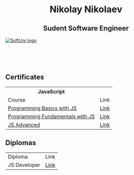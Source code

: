 <h1 align="center">Nikolay Nikolaev</h1>
  
<h2 align="center">Sudent Software Engineer</h2>

<a href="https://softuni.bg/trainings/courses" rel="Courses"> ![SoftUni logo][logo] </a>

[logo]: http://innovationstarterbox.bg/wp-content/uploads/2016/05/Softuni_logo_trasparent.png "Logo Title Text 2"

<br/>
<br/>
<br/>

<h2> Certificates </h2>
<table>
  <tr>
    <th>JavaScript</th>
  </tr>
  <tr>
    <td>Course</td>
    <td>Link</td>
  </tr>
  <tr>
    <td><a href="https://softuni.bg/trainings/2904/programming-basics-with-javascript-april-2020" >Programming Basics with JS</a></td>
    <td><a href="https://softuni.bg/certificates/details/82315/e3559d79"> Link</a></td>
  </tr>
  <tr>
    <td><a href="https://softuni.bg/trainings/3133/js-fundamentals-september-2020">Programming Fundamentals with JS</a></td>
    <td><a href="https://softuni.bg/certificates/details/94652/144de3cc">Link</a></td>
  </tr>
  <tr>
    <td><a href="https://softuni.bg/modules/76/js-advanced/1265">JS Advanced</a></td>
    <td><a href=""> Link</a></td>
  </tr>
</table>

<h2> Diplomas </h2>
<table>
  <tr>
    <td>Diploma</td>
    <td>Link</td>
  </tr>
  <tr>
    <td>JS Developer</td>
    <td><a href=""> Link </a></td>
  </tr>
</table>

